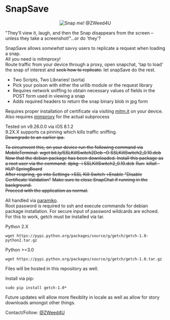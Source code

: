 # SnapSave  
<p align="center">
  <img src="https://github.com/zweed4u/SnapSave/blob/master/snap.png?raw=true" alt="Snap me! @ZWeed4U"/>
</p>

"They’ll view it, laugh, and then the Snap disappears from the screen – unless they take a screenshot!"...or do 'they'? 

SnapSave allows *somewhat* savvy users to replicate a request when loading a snap.  
All you need is mitmproxy!  
Route traffic from your device through a proxy, open snapchat, 'tap to load' the snap of interest and ~~seek how to replicate.~~ let snapSave do the rest.  
* Two Scripts, Two Libraries! (sorta)
 * Pick your poison with either the urllib module or the request library  
* Requires network sniffing to obtain necessary values of fields in the POST form used in viewing a snap  
* Adds required headers to return the snap binary blob in jpg form  

Requires proper installation of certificate via visiting [mitm.it](http://mitm.it/) on your device.  
Also requires [mimproxy](http://mitmproxy.org/doc/install.html) for the actual subprocess  

Tested on v9.26.0.0 via iOS 8.1.2  
9.2X.X supports ca pinning which kills traffic sniffing.  
~~Downgrade to an earlier ipa.~~  


~~To circumvent this, on your device run the following command via MobileTerminal:~~
~~wget bit.ly/SSLKillSwitch2Deb -O SSLKillSwitch2_0.10.deb~~ 
~~Now that the debian package has been downloaded. Install this package as a root user via the command:~~
~~dpkg -i SSLKillSwitch2_0.10.deb~~
~~Run:~~
~~killall -HUP SpringBoard~~  
~~After respring, go into Settings->SSL Kill Switch->Enable "Disable Certificate Validation"~~
~~Make sure to close SnapChat if running in the background.~~  
~~Proceed with the application as normal.~~


All handled via [paramiko](http://www.paramiko.org/).  
Root password is required to ssh and execute commands for debian package installation. For secure input of password wildcards are echoed. For this to work, getch must be installed via tar.

Python 2.X 

    wget https://pypi.python.org/packages/source/g/getch/getch-1.0-python2.tar.gz

Python >=3.0 

    wget https://pypi.python.org/packages/source/g/getch/getch-1.0.tar.gz

Files will be hosted in this repository as well.

Install via pip: 

    sudo pip install getch-1.0*

Future updates will allow more flexiblity in locale as well as allow for story downloads amongst other things.  

Contact/Follow: [@ZWeed4U](http://www.twitter.com/zweed4u)

